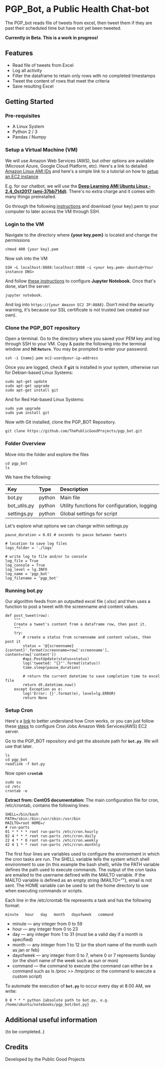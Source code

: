 # PGP_Bot, a Public Health Chat-bot #

The PGP_bot reads file of tweets from excel, then tweet them if they are past their scheduled time but have not yet been tweeted.

**Currently in Beta. This is a work in progress!**

## Features ##

- Read file of tweets from Excel
- Log all activity
- Filter the dataframe to retain only rows with no completed timestamps
- Tweet the content of rows that meet the criteria
- Save resulting Excel

## Getting Started ##

### Pre-requisites ###

- A Linux System
- Python 2 / 3
- Pandas / Numpy

### Setup a Virtual Machine (VM) ###
We will use Amazon Web Services (AWS), but other options are available (Microsot Azure, Google Cloud Platform, etc). 
Here's a link to detailed [Amazon Linux AMI IDs](https://aws.amazon.com/amazon-linux-ami/) and here's a simple link to a tutorial on how to [setup an EC2 instance](https://www.infoworld.com/article/3220410/cloud-computing/linux-amazon-ec2-tutorial-how-to-set-up-an-ec2-instance.html)

E.g. for our chatbot, we will use the [**Deep Learning AMI Ubuntu Linux - 2.4_Oct2017 (ami-37bb714d)**](https://aws.amazon.com/marketplace/pp/B06VSPXKDX). There's no extra charge and it comes with many things preinstalled.

Go through the following [instructions](https://aws.amazon.com/blogs/ai/the-aws-deep-learning-ami-now-with-ubuntu/) and download {your key}.pem to your computer to later access the VM through SSH. 

### Login to the VM ###

Navigate to the directory where **{your key.pem}** is located and change the permissions 

```
chmod 400 {your key}.pem
```

Now ssh into the VM

```
SSH –L localhost:8888:localhost:8888 –i <your key.pem> ubuntu@<Your instance DNS>
```

And follow [these instructions](https://blog.keras.io/running-jupyter-notebooks-on-gpu-on-aws-a-starter-guide.html) to configure **Jupyter Notebook.** Once that's done, start the server:

```
jupyter notebook.
```

And log into ```https://{your Amazon EC2 IP:8888}```. Don't mind the security warning, it's because our SSL certificate is not trusted (we created our own).

### Clone the PGP_BOT repository ###
Open a terminal. Go to the directory where you saved your PEM key and log through SSH to your VM. Copy & paste the following into the terminal window and **hit `Return`**. You may be prompted to enter your password.

```
ssh -i {name}.pem ec2-user@your-ip-address
```

Once you are logged, check if **`git`** is installed in your system, otherwise run for Debian-based Linux Systems:

```
sudo apt-get update
sudo apt-get upgrade
sudo apt-get install git
```

And for Red Hat-based Linux Systems:

```
sudo yum upgrade
sudo yum install git
```

Now with Git installed, clone the PGP_BOT Repository.

```
git clone https://github.com/ThePublicGoodProjects/pgp_bot.git
```

### Folder Overview ###

Move into the folder and explore the files
```
cd pgp_bot
ls
```

We have the following:

Key       | Type    | Description
:-------- | :------ | :---------------------------------------------------------------------------------------------------------
bot.py  | python  | Main file
bot_utils.py   | python  | Utility functions for configuration, logging
settings.py   | python | Global settings for script

Let's explore what options we can change within settings.py

```
pause_duration = 0.01 # seconds to pause between tweets

# location to save log files
logs_folder = './logs'

# write log to file and/or to console
log_file = True
log_console = True
log_level = lg.INFO
log_name = 'pgp_bot'
log_filename = 'pgp_bot'
```

### Running bot.py ###

Our algorithm feeds from an outputted excel file (.xlsx) and then uses a function to post a tweet with the screenname and content values. 

```
def post_tweet(row):
    """
    Create a tweet's content from a dataframe row, then post it.
    """
    try:
        # create a status from screenname and content values, then post it
        status = '@{screenname} {content}'.format(screenname=row['screenname'], content=row['content'])
        #api.PostUpdate(status=status)
        log('tweeted: "{}"'.format(status))
        time.sleep(pause_duration)

        # return the current datetime to save completion time to excel file
        return dt.datetime.now()
    except Exception as e:
        log('Error: {}'.format(e), level=lg.ERROR)
        return None
```

### Setup Cron ###

Here's a [link](https://www.centos.org/docs/5/html/5.2/Deployment_Guide/s2-autotasks-cron-configuring.html) to better understand how Cron works, or you can just follow these [steps](https://www.cumulations.com/blogs/37/How-to-write-Cron-jobs-on-Amazon-Web-ServicesAWS-EC2-server) to configure Cron Jobs Amazon Web Services(AWS) EC2 server.

Go to the PGP_BOT repository and get the absolute path for **`bot.py`**. We will use that later.

```
ls
cd pgp_bot
readlink -f bot.py
```

Now open **`crontab`**

```
sudo su
cd /etc
crontab -e
```

**Extract from: CentOS documentation:**
The main configuration file for cron, /etc/crontab, contains the following lines:

```
SHELL=/bin/bash 
PATH=/sbin:/bin:/usr/sbin:/usr/bin 
MAILTO=root HOME=/  
# run-parts 
01 * * * * root run-parts /etc/cron.hourly 
02 4 * * * root run-parts /etc/cron.daily 
22 4 * * 0 root run-parts /etc/cron.weekly 
42 4 1 * * root run-parts /etc/cron.monthly
```

The first four lines are variables used to configure the environment in which the cron tasks are run. The SHELL variable tells the system which shell environment to use (in this example the bash shell), while the PATH variable defines the path used to execute commands. The output of the cron tasks are emailed to the username defined with the MAILTO variable. If the MAILTO variable is defined as an empty string (MAILTO=""), email is not sent. The HOME variable can be used to set the home directory to use when executing commands or scripts.

Each line in the /etc/crontab file represents a task and has the following format:

```
minute   hour   day   month   dayofweek   command
```

- minute — any integer from 0 to 59
- hour — any integer from 0 to 23
- day — any integer from 1 to 31 (must be a valid day if a month is specified)
- month — any integer from 1 to 12 (or the short name of the month such as jan or feb)
- dayofweek — any integer from 0 to 7, where 0 or 7 represents Sunday (or the short name of the week such as sun or mon)
- command — the command to execute (the command can either be a command such as ls /proc >> /tmp/proc or the command to execute a custom script)

To automate the execution of **`bot.py`** to occur every day at 8:00 AM, we write:

```
0 8 * * * python {absolute path to bot.py, e.g. /home/ubuntu/notebooks/pgp_bot/bot.py} 
```

## Additional useful information ##

{to be completed..}

## Credits ##

Developed by the Public Good Projects
